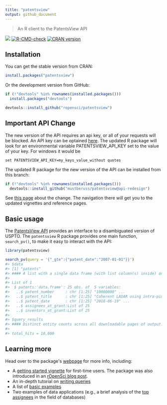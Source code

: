 ```yaml
---
title: "patentsview"
output: github_document
---
```




> An R client to the PatentsView API

[![](http://badges.ropensci.org/112_status.svg)](https://github.com/ropensci/software-review/issues/112)
[![R-CMD-check](https://github.com/ropensci/patentsview/workflows/R-CMD-check/badge.svg)](https://github.com/ropensci/patentsview/actions)
[![CRAN version](http://www.r-pkg.org/badges/version/patentsview)](https://cran.r-project.org/package=patentsview)

## Installation

You can get the stable version from CRAN:


```r
install.packages("patentsview")
```

Or the development version from GitHub:


```r
if (!"devtools" %in% rownames(installed.packages())) 
  install.packages("devtools")

devtools::install_github("ropensci/patentsview")
```

## Important API Change

The new version of the API requires an api key, or all of your requests will be blocked.  An API key can be optained [here](https://patentsview.org/apis/keyrequest).  The updated R package will look for an environmental variable PATENTSVIEW_API_KEY set to the value of your key. For windows it would be
```
set PATENTSVIEW_API_KEY=my_keys_value_without quotes
```

The updated R package for the new version of the API can be installed from this branch:


```r
if (!"devtools" %in% rownames(installed.packages())) 
  devtools::install_github("mustberuss/patentsview@api-redesign")
```

See [this page](https://mustberuss.github.io/patentsview/articles/api-changes.html) about the change. The navigation there will get you to the updated vignettes and reference pages.


## Basic usage

The [PatentsView API](https://patentsview.org/apis/api-endpoints) provides an interface to a disambiguated version of USPTO. The `patentsview` R package provides one main function, `search_pv()`, to make it easy to interact with the API:


```r
library(patentsview)

search_pv(query = '{"_gte":{"patent_date":"2007-01-01"}}')
#> $data
#> [1] "patents"
#> #### A list with a single data frame (with list column(s) inside) on a patent level:
#> 
#> List of 1
#>  $ patents:'data.frame':	25 obs. of  5 variables:
#>   ..$ patent_number     : chr [1:25] "10000000" ...
#>   ..$ patent_title      : chr [1:25] "Coherent LADAR using intra-pixel quadra"..
#>   ..$ patent_date       : chr [1:25] "2018-06-19" ...
#>   ..$ assignees_at_grant:List of 25
#>   ..$ inventors_at_grant:List of 25
#> 
#> $query_results
#> #### Distinct entity counts across all downloadable pages of output:
#> 
#> total_hits = 10,000
```

## Learning more

Head over to the package's [webpage](https://docs.ropensci.org/patentsview/index.html) for more info, including:

* A [getting started vignette](https://docs.ropensci.org/patentsview/articles/getting-started.html) for first-time users. The package was also introduced in an [rOpenSci blog post](https://ropensci.org/blog/2017/09/19/patentsview/).
* An in-depth tutorial on [writing queries](https://docs.ropensci.org/patentsview/articles/writing-queries.html)
* A list of [basic examples](https://docs.ropensci.org/patentsview/articles/examples.html)
* Two examples of data applications (e.g., a brief analysis of the [top assignees](https://docs.ropensci.org/patentsview/articles/top-assignees.html) in the field of databases)
